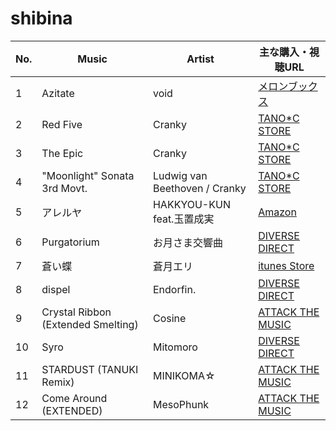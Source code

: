 # shibina
| No. | Music  | Artist | 主な購入・視聴URL |
| ------ | ------ | ------ | ------ |
|1| Azitate | void | [メロンブックス](https://www.melonbooks.co.jp/detail/detail.php?product_id=137063) |
|2| Red Five | Cranky | [TANO*C STORE](https://www.tanocstore.net/shopdetail/000000002334/) |
|3| The Epic | Cranky | [TANO*C STORE](https://www.tanocstore.net/shopdetail/000000001861/) |
|4| "Moonlight" Sonata 3rd Movt. | Ludwig van Beethoven / Cranky | [TANO*C STORE](https://www.tanocstore.net/shopdetail/000000002334/) |
|5| アレルヤ | HAKKYOU-KUN feat.玉置成実 | [Amazon](https://www.amazon.co.jp/dp/B01MU7Y8D3) |
|6| Purgatorium | お月さま交響曲 | [DIVERSE DIRECT](https://diverse.direct/arcaea/irocd-002/) |
|7| 蒼い蝶 | 蒼月エリ | [itunes Store](https://music.apple.com/jp/album/1453638988) |
|8| dispel | Endorfin. | [DIVERSE DIRECT](https://diverse.direct/endorfin/edcd-0006/) |
|9| Crystal Ribbon (Extended Smelting) | Cosine | [ATTACK THE MUSIC](https://shop.attackthemusic.com/track/crystal-ribbon-extended-smelting) |
|10| Syro | Mitomoro | [DIVERSE DIRECT](https://diverse.direct/arcaea/irocd-001/) |
|11| STARDUST (TANUKI Remix) | MINIKOMA☆ | [ATTACK THE MUSIC](https://shop.attackthemusic.com/track/stardust-tanuki-remix) |
|12| Come Around (EXTENDED) | MesoPhunk | [ATTACK THE MUSIC](https://shop.attackthemusic.com/album/mesophunk-ep) |